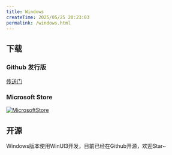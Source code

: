 ```yaml
---
title: Windows
createTime: 2025/05/25 20:23:03
permalink: /windows.html
---
```


<script setup>
import RepoCard from 'vuepress-theme-plume/features/RepoCard.vue'
</script>

## 下载

### Github 发行版

[传送门](https://github.com/AZ-Studio-2023/RailGo/releases)

### Microsoft Store

[![MicrosoftStore](https://get.microsoft.com/images/zh-cn%20dark.svg)](https://apps.microsoft.com/detail/9ntrz0dmckgz?mode=mini)

## 开源

Windows版本使用WinUI3开发，目前已经在Github开源，欢迎Star~

<RepoCard repo="AZ-Studio-2023/RailGo" />
